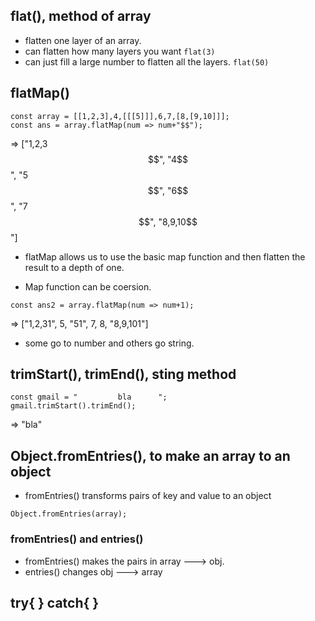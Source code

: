 ## flat(), method of array

- flatten one layer of an array.
- can flatten how many layers you want ```flat(3)```
- can just fill a large number to flatten all the layers. ```flat(50)```


## flatMap()

```
const array = [[1,2,3],4,[[[5]]],6,7,[8,[9,10]]];
const ans = array.flatMap(num => num+"$$");
```

=> ["1,2,3$$", "4$$", "5$$", "6$$", "7$$", "8,9,10$$"]

- flatMap allows us to use the basic map function and then flatten the result to  a depth of one.

- Map function can be coersion.
```
const ans2 = array.flatMap(num => num+1);
```
=> ["1,2,31", 5, "51", 7, 8, "8,9,101"]

- some go to number and others go string.

## trimStart(), trimEnd(), sting method
```
const gmail = "         bla      "; 
gmail.trimStart().trimEnd();
```
=> "bla"

## Object.fromEntries(), to make an array to an object
- fromEntries() transforms pairs of key and value to an object
```
Object.fromEntries(array);
```

### fromEntries() and entries()
- fromEntries() makes the pairs in array ---> obj.
- entries() changes obj ---> array

## try{  } catch{  }




